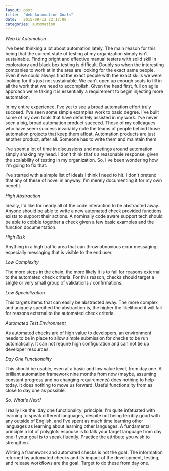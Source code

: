 ```yaml
---
layout: post
title:  "Web Automation Goals"
date:   2015-09-12 22:17:00
categories: automation  
---
```


*Web UI Automation*

I've been thinking a lot about automation lately. The main reason for this being that the current state of testing at my organization simply isn't sustainable. Finding bright and effective manual testers with solid skill in exploratory and black box testing is difficult. Doubly so when the interesting companies to work at in the area are looking for the exact same people. Even if we could always find the exact people with the exact skills we were looking for it's just not sustainable. We can't open up enough seats to fill in all the work that we need to accomplish. Given the head first, full on agile approach we're taking it is essentially a requirement to begin injecting more automation.

In my entire experience, I've yet to see a broad automation effort truly succeed. I've seen some simple examples work to basic degree. I've built some of my own tools that have definitely assisted in my work. I've never seen a big, broad automation product succeed. Those of my colleagues who have seem success invariably note the teams of people behind those automation projects that keep them afloat. Automation products are just another product, after all. Someone has to write them and maintain them. 

I've spent a lot of time in discussions and meetings around automation simply shaking my head. I don't think that's a reasonable response, given the scalability of testing in my organization. So, I've been wondering how I'm going to fix that. 

I've started with a simple list of ideals I think I need to hit. I don't pretend that any of these of novel in anyway. I'm merely documenting it for my  own benefit.

*High Abstraction*

Ideally, I'd like for nearly all of the code interaction to be abstracted away. Anyone should be able to write a new automated check provided functions exists to support their actions. A nominally code aware support tech should be able to cobble together a check given a few basic examples and the function documentation.

*High Risk*

Anything in a high traffic area that can throw obnoxious error messaging; especially messaging that is visible to the end user. 

*Low Complexity*

The more steps in the chain, the more likely it is to fail for reasons external to the automated check criteria. For this reason, checks should target a single or very small group of validations / confirmations.

*Low Specialization*

This targets items that can easily be abstracted away. The more complex and uniquely specified the abstraction is, the higher the likelihood it will fail for reasons external to the automated check criteria.

*Automated Test Environment*

As automated checks are of high value to developers, an environment needs to be in place to allow simple submission for checks to be run automatically. It can not require high configuration and can not tie up developer resources.

*Day One Functionality*

This should be usable, even at a basic and low value level, from day one. A brilliant automation framework nine months from now (maybe, assuming constant progress and no changing requirements) does nothing to help today. It does nothing to move us forward. Useful functionality from as close to day one as possible.

*So, What's Next?*

I really like the 'day one functionality' principle. I'm quite infatuated with learning to speak different languages, despite not being terribly good with any outside of English, and I've spent as much time learning other languages as learning about learning other languages. A fundamental principle a lot of polyglots espouse is to talk your target language from day one if your goal is to speak fluently. Practice the attribute you wish to strengthen.

Writing a framework and automated checks is not the goal. The information returned by automated checks and its impact of the development, testing, and release workflows are the goal. Target to do these from day one.